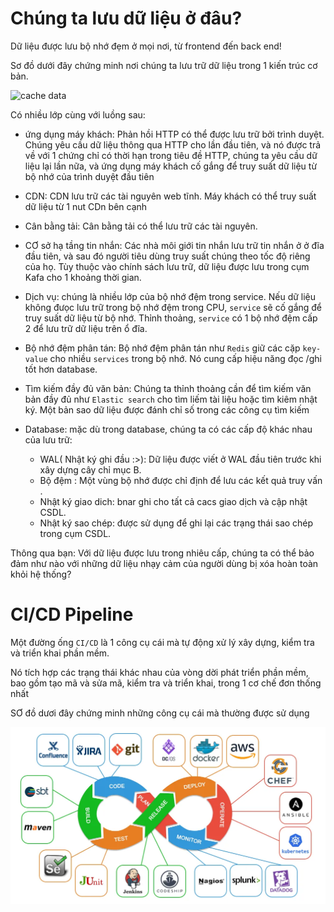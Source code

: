 # Chúng ta lưu dữ liệu ở đâu?


Dữ liệu được lưu bộ nhớ đẹm ở mọi nơi, từ frontend đến back end!

Sơ đồ dưới đây chứng minh nơi chúng ta lưu trữ dữ liệu trong 1 kiến trúc cơ bản. 

![cache data ](../images/cache-dât.webp)



Có nhiều lớp cùng với luồng sau: 

- ứng dụng máy khách: Phản hồi HTTP có thể được lưu trữ bởi trình duyệt. Chúng yêu cầu dữ liệu thông qua HTTP cho lần đầu tiên, và nó được trả về với 1 chứng chỉ có thời hạn trong tiêu đề HTTP, chúng ta yêu cầu dữ liệu lại lần nữa, và ứng dụng máy khách cố gắng để truy suất dữ liệu từ bộ nhớ của trình duyệt đầu tiên 
- CDN: CDN lưu trữ các tài nguyên web tĩnh. Máy khách có thể truy suất dữ liệu từ 1 nut CDn bên cạnh 
- Cân bằng tải: Cân bằng tải có thể lưu trữ các tài nguyên. 
- CƠ sở hạ tầng tin nhắn: Các nhà môi giới tin  nhắn lưu trữ tin nhắn ở ở đĩa đầu tiên, và sau đó người tiêu dùng truy suất chúng theo tốc độ riêng của họ. Tùy thuộc vào chính sách lưu trữ, dữ liệu được lưu trong cụm Kafa cho 1 khoảng thời gian. 
- Dịch vụ: chúng là nhiều lớp của bộ nhớ đệm trong service. Nếu dữ liệu không đưọc lưu trữ trong bộ nhớ đệm trong CPU, `service` sẽ cố gắng để truy suất dữ liệu từ bộ nhớ. Thỉnh thoảng, `service` có 1 bộ nhớ đệm cấp 2 để lưu trữ dữ liệu trên ổ đĩa. 
- Bộ nhớ đệm phân tán: Bộ nhớ đệm phân tán như `Redis` giữ các cặp `key-value` cho nhiều `services` trong bộ nhớ. Nó cung cấp hiệu năng đọc /ghi tốt hơn database. 
- Tìm kiếm đầy đủ văn bản: Chúng ta thỉnh thoảng cần để tìm kiếm văn bản đầy đủ như `Elastic search` cho tìm liếm tài liệu hoặc tìm kiêm nhật ký. Một bản sao dữ liệu được đánh chỉ số trong các công cụ tìm kiếm 

- Database: mặc dù trong database, chúng ta có các cấp độ khác nhau của lưu trữ:  

  - WAL( Nhật ký ghi đầu :>): Dữ liệu được viết ở WAL đầu tiên trước khi xây dựng cây chỉ mục B. 
  - Bộ đệm : Một vùng bộ nhớ được chỉ định để lưu các kết quả truy vấn .
  - Nhật ký giao dich: bnar ghi cho tất cả cacs giao dịch và cập nhật CSDL. 
  - Nhật ký sao chép: được sử dụng để ghi lại các trạng thái sao chép trong cụm CSDL. 

Thông qua bạn: Với dữ liệu được lưu trong nhiêu cấp, chúng ta có thể bảo đảm như nào với những dữ liệu nhạy cảm của người dùng bị xóa hoàn toàn khỏi hệ thống?

# CI/CD Pipeline

Một đường ống `CI/CD` là 1 công cụ cái mà tự động xử lý xây dựng, kiểm tra và triển khai phần mềm. 

Nó tích hợp các trạng thái khác nhau của vòng dời phát triển phần mềm, bao gồm tạo mã và sửa mã, kiểm tra và triển khai, trong 1 cơ chế đơn thống nhất 


SƠ đồ dươi đây chứng minh  những công cụ cái mà thường được sử dụng 



![cd-ci pipeline](../images/CI-CD.webp)


